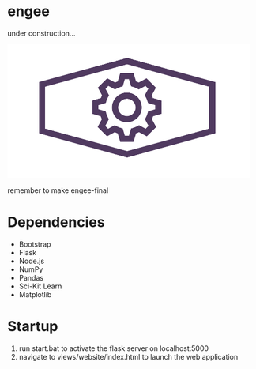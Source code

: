 # engee
under construction...

![engee icon](app/views/images/logo_sm.png)

remember to make engee-final

# Dependencies
* Bootstrap
* Flask
* Node.js
* NumPy
* Pandas
* Sci-Kit Learn
* Matplotlib

# Startup
1. run start.bat to activate the flask server on localhost:5000
2. navigate to views/website/index.html to launch the web application
